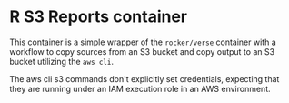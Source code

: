 # R S3 Reports container
This container is a simple wrapper of the `rocker/verse` container with a workflow to copy sources from an S3 bucket and copy output to an S3 bucket utilizing the `aws cli`.

The aws cli s3 commands don't explicitly set credentials, expecting that they are running under an IAM execution role in an AWS environment.
